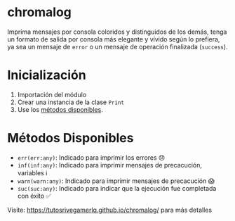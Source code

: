 # chromalog

Imprima mensajes por consola coloridos y distinguidos de los demás, tenga un formato de salida por consola más elegante y vívido según lo prefiera, ya sea un mensaje de `error` o un mensaje de operación finalizada (`success`).

# Inicialización

1. Importación del módulo
2.  Crear una instancia de la clase `Print` 
3.  Use los [métodos disponibles](#métodos-disponibles).

# Métodos Disponibles
- `err(err:any)`: Indicado para imprimir los errores 😞
- `inf(inf:any)`: Indicado para imprimir mensajes de precacución, variables ℹ
- `warn(warn:any)`: Indicado para imprimir mensajes de precacución 😱
- `suc(suc:any)`: Indicado para indicar que la ejecución fue completada con éxito ✅

Visite: https://tutosrivegamerlq.github.io/chromalog/ para más detalles